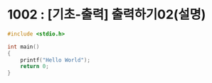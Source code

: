 # 1002 : [기초-출력] 출력하기02(설명)

```c
#include <stdio.h>

int main()
{
    printf("Hello World");
    return 0;
}
```
